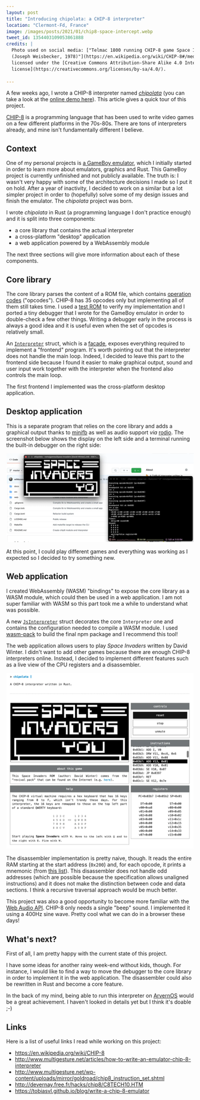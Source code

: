 ```yaml
---
layout: post
title: "Introducing chipolata: a CHIP-8 interpreter"
location: "Clermont-Fd, France"
image: /images/posts/2021/01/chip8-space-intercept.webp
tweet_id: 1354403109053861888
credits: |
  Photo used on social media: ["Telmac 1800 running CHIP-8 game Space Intercept
  (Joseph Weisbecker, 1978)"](https://en.wikipedia.org/wiki/CHIP-8#/media/File:Space_intercept.png),
  licensed under the [Creative Commons Attribution-Share Alike 4.0 International
  license](https://creativecommons.org/licenses/by-sa/4.0/).

---
```


A few weeks ago, I wrote a CHIP-8 interpreter named
[_chipolata_](https://github.com/willdurand/chipolata) (you can take a look at
the [online demo here](https://williamdurand.fr/chipolata/)). This article gives
a quick tour of this project.

[CHIP-8](https://en.wikipedia.org/wiki/CHIP-8) is a programming language that
has been used to write video games on a few different platforms in the 70s-80s.
There are tons of interpreters already, and mine isn't fundamentally different I
believe.

## Context

One of my personal projects is [a GameBoy
emulator](https://twitter.com/couac/status/1210992901779591169), which I
initially started in order to learn more about emulators, graphics and Rust.
This GameBoy project is currently unfinished and not publicly available. The
truth is: I wasn't very happy with some of the architecture decisions I made so
I put it on hold. After a year of inactivity, I decided to work on a similar but
a lot simpler project in order to (hopefully) solve some of my design issues and
finish the emulator. The _chipolata_ project was born.

I wrote _chipolata_ in Rust (a programming language I don't practice enough) and
it is split into three components:

- a core library that contains the actual interpreter
- a cross-platform "desktop" application
- a web application powered by a WebAssembly module

The next three sections will give more information about each of these
components.

## Core library

The core library parses the content of a ROM file, which contains [operation
codes](https://en.wikipedia.org/wiki/Opcode) ("opcodes"). CHIP-8 has 35 opcodes
only but implementing all of them still takes time. I used a [test
ROM](https://github.com/corax89/chip8-test-rom) to verify my implementation and
I ported a tiny debugger that I wrote for the GameBoy emulator in order to
double-check a few other things. Writing a debugger early in the process is
always a good idea and it is useful even when the set of opcodes is relatively
small.

An
[`Interpreter`](https://github.com/willdurand/chipolata/blob/e55bcf32a0d74c9db4b35b493576a3e27399f4e6/src/chip8/mod.rs#L7)
struct, which is a [facade](https://en.wikipedia.org/wiki/Facade_pattern),
exposes everything required to implement a "frontend" program. It's worth
pointing out that the interpreter does not handle the main loop. Indeed, I
decided to leave this part to the frontend side because I found it easier to
make graphical output, sound and user input work together with the interpreter
when the frontend also controls the main loop.

The first frontend I implemented was the cross-platform desktop application.

## Desktop application

This is a separate program that relies on the core library and adds a graphical
output thanks to [minifb](https://github.com/emoon/rust_minifb) as well as audio
support _via_ [rodio](https://github.com/RustAudio/rodio). The screenshot below
shows the display on the left side and a terminal running the built-in debugger
on the right side:

![](/images/posts/2021/01/chipolata-desktop.webp)

At this point, I could play different games and everything was working as I
expected so I decided to try something new.

## Web application

I created WebAssembly (WASM) "bindings" to expose the core library as a WASM
module, which could then be used in a web application. I am not super familiar
with WASM so this part took me a while to understand what was possible.

A new
[`JsInterpreter`](https://github.com/willdurand/chipolata/blob/e55bcf32a0d74c9db4b35b493576a3e27399f4e6/src/wasm_bindings.rs)
struct decorates the core `Interpreter` one and contains the configuration
needed to compile a WASM module. I used
[wasm-pack](https://rustwasm.github.io/wasm-pack/) to build the final npm
package and I recommend this tool!

The web application allows users to play _Space Invaders_ written by David
Winter. I didn't want to add other games because there are enough CHIP-8
interpreters online. Instead, I decided to implement different features such as
a live view of the CPU registers and a disassembler.

![](/images/posts/2021/01/chipolata-web.webp)

The disassembler implementation is pretty naive, though. It reads the entire RAM
starting at the start address (`0x200`) and, for each opcode, it prints a
mnemonic (from [this
list](http://devernay.free.fr/hacks/chip8/C8TECH10.HTM#3.1)). This disassembler
does not handle odd addresses (which are possible because the specification
allows unaligned instructions) and it does not make the distinction between code
and data sections. I think a recursive traversal approach would be much better.

This project was also a good opportunity to become more familiar with the [Web
Audio API](https://developer.mozilla.org/en-US/docs/Web/API/Web_Audio_API).
CHIP-8 only needs a single "beep" sound. I implemented it using a 400Hz sine
wave. Pretty cool what we can do in a browser these days!

## What's next?

First of all, I am pretty happy with the current state of this project.

I have some ideas for another rainy week-end without kids, though. For instance,
I would like to find a way to move the debugger to the core library in order to
implement it in the web application. The disassembler could also be rewritten in
Rust and become a core feature.

In the back of my mind, being able to run this interpreter on
[ArvernOS](https://github.com/willdurand/ArvernOS) would be a great achievement.
I haven't looked in details yet but I think it's doable ;-)

## Links

Here is a list of useful links I read while working on this project:

- <https://en.wikipedia.org/wiki/CHIP-8>
- <http://www.multigesture.net/articles/how-to-write-an-emulator-chip-8-interpreter>
- <http://www.multigesture.net/wp-content/uploads/mirror/goldroad/chip8_instruction_set.shtml>
- <http://devernay.free.fr/hacks/chip8/C8TECH10.HTM>
- <https://tobiasvl.github.io/blog/write-a-chip-8-emulator>

